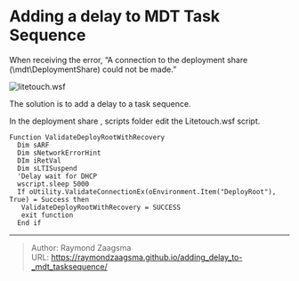 # Adding a delay to MDT Task Sequence



When receiving the error, “A connection to the deployment share (\\mdt\DeploymentShare) could not be made.”

![litetouch.wsf](/images/connectionerror.jpg)

The solution is to add a delay to a task sequence.

In the deployment share , scripts folder edit the Litetouch.wsf script.  

```
Function ValidateDeployRootWithRecovery
  Dim sARF
  Dim sNetworkErrorHint
  DIm iRetVal
  Dim sLTISuspend
  'Delay wait for DHCP  
  wscript.sleep 5000
  If oUtility.ValidateConnectionEx(oEnvironment.Item("DeployRoot"), True) = Success then
   ValidateDeployRootWithRecovery = SUCCESS
   exit function
  End if
```


---

> Author: Raymond Zaagsma  
> URL: https://raymondzaagsma.github.io/adding_delay_to-_mdt_tasksequence/  

